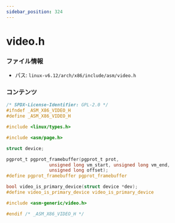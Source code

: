 ```yaml
---
sidebar_position: 324
---
```

# video.h

### ファイル情報

- パス: `linux-v6.12/arch/x86/include/asm/video.h`

### コンテンツ

```h
/* SPDX-License-Identifier: GPL-2.0 */
#ifndef _ASM_X86_VIDEO_H
#define _ASM_X86_VIDEO_H

#include <linux/types.h>

#include <asm/page.h>

struct device;

pgprot_t pgprot_framebuffer(pgprot_t prot,
			    unsigned long vm_start, unsigned long vm_end,
			    unsigned long offset);
#define pgprot_framebuffer pgprot_framebuffer

bool video_is_primary_device(struct device *dev);
#define video_is_primary_device video_is_primary_device

#include <asm-generic/video.h>

#endif /* _ASM_X86_VIDEO_H */

```
